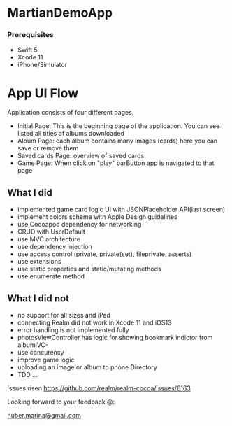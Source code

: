 # MartianDemoApp

### Prerequisites
- Swift 5
- Xcode 11
- iPhone/Simulator

# App UI Flow
Application consists of four different pages.

- Initial Page: This is the beginning page of the application. You can see listed all titles of albums downloaded
- Album Page: each album contains many images (cards) here you can save or remove them
- Saved cards Page: overview of saved cards
- Game Page: When click on "play" barButton app is navigated to that page

## What I did

- implemented game card logic UI with JSONPlaceholder API(last screen)
- implement colors scheme with Apple Design guidelines
- use Cocoapod dependency for networking
- CRUD with UserDefault
- use MVC architecture
- use dependency injection
- use access control (private, private(set), fileprivate, asserts)
- use extensions
- use static properties and static/mutating methods
- use enumerate method

## What I did not

- no support for all sizes and iPad
- connecting Realm did not work in Xcode 11 and iOS13
- error handling is not implemented fully
- photosViewController has logic for showing bookmark indictor from albumlVC- 
- use concurency
- improve game logic
- uploading an image or album to phone Directory
- TDD ...

Issues risen https://github.com/realm/realm-cocoa/issues/6163

Looking forward to your feedback @:

huber.marina@gmail.com

